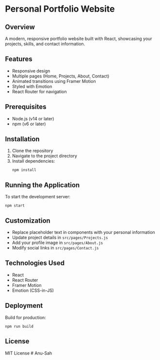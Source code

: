 # Personal Portfolio Website

## Overview
A modern, responsive portfolio website built with React, showcasing your projects, skills, and contact information.

## Features
- Responsive design
- Multiple pages (Home, Projects, About, Contact)
- Animated transitions using Framer Motion
- Styled with Emotion
- React Router for navigation

## Prerequisites
- Node.js (v14 or later)
- npm (v6 or later)

## Installation
1. Clone the repository
2. Navigate to the project directory
3. Install dependencies:
   ```
   npm install
   ```

## Running the Application
To start the development server:
```
npm start
```

## Customization
- Replace placeholder text in components with your personal information
- Update project details in `src/pages/Projects.js`
- Add your profile image in `src/pages/About.js`
- Modify social links in `src/pages/Contact.js`

## Technologies Used
- React
- React Router
- Framer Motion
- Emotion (CSS-in-JS)

## Deployment
Build for production:
```
npm run build
```

## License
MIT License
#   A n u - S a h  
 